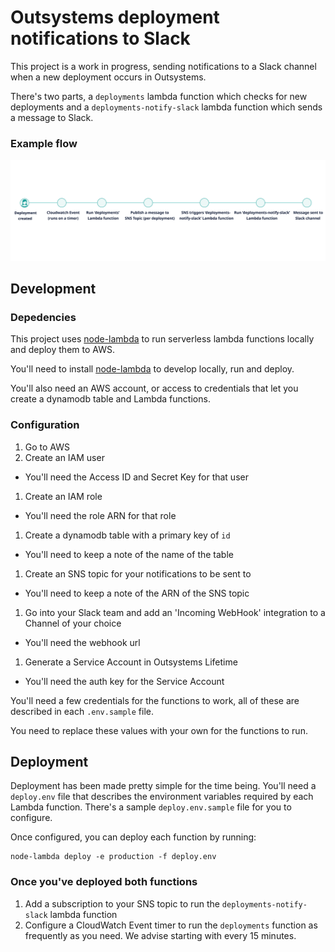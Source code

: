 # Outsystems deployment notifications to Slack

This project is a work in progress, sending notifications to a Slack channel when a new deployment occurs in Outsystems.

There's two parts,  a `deployments` lambda function which checks for new deployments and a `deployments-notify-slack` lambda function which sends a message to Slack.

### Example flow
<img src="./process.svg">

## Development

### Depedencies

This project uses [node-lambda](https://www.npmjs.com/package/node-lambda) to run serverless lambda functions locally and deploy them to AWS.

You'll need to install [node-lambda](https://www.npmjs.com/package/node-lambda) to develop locally, run and deploy.

You'll also need an AWS account, or access to credentials that let you create a dynamodb table and Lambda functions.

### Configuration

1. Go to AWS
1. Create an IAM user
  * You'll need the Access ID and Secret Key for that user
1. Create an IAM role 
  * You'll need the role ARN for that role
1. Create a dynamodb table with a primary key of `id`
  * You'll need to keep a note of the name of the table
1. Create an SNS topic for your notifications to be sent to
  * You'll need to keep a note of the ARN of the SNS topic
1. Go into your Slack team and add an 'Incoming WebHook' integration to a Channel of your choice
  * You'll need the webhook url
1. Generate a Service Account in Outsystems Lifetime
  * You'll need the auth key for the Service Account

You'll need a few credentials for the functions to work, all of these are described in each `.env.sample` file.

You need to replace these values with your own for the functions to run.

## Deployment

Deployment has been made pretty simple for the time being. You'll need a `deploy.env` file that describes the environment variables required by each Lambda function. There's a sample `deploy.env.sample` file for you to configure.

Once configured, you can deploy each function by running: 

```
node-lambda deploy -e production -f deploy.env
```

### Once you've deployed both functions
1. Add a subscription to your SNS topic to run the `deployments-notify-slack` lambda function
1. Configure a CloudWatch Event timer to run the `deployments` function as frequently as you need. We advise starting with every 15 minutes.